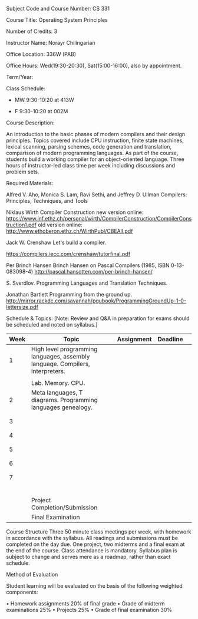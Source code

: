 Subject Code and Course Number:			CS 331

Course Title:							  Operating System Principles

Number of Credits:				      3

Instructor Name:					    Norayr Chilingarian

Office Location:			  336W (PAB)

Office Hours:					Wed(19:30-20:30), Sat(15:00-16:00), also by appointment.

Term/Year: 

Class Schedule:				

* MW 9:30-10:20 at 413W

* F 9:30-10:20 at 002M


Course Description:  

An introduction to the basic phases of modern compilers and their design principles. Topics covered include CPU instruction, finite state machines, lexical scanning, parsing schemes, code generation and translation, comparison of modern programming languages. As part of the course, students build a working compiler for an object-oriented language. Three hours of instructor-led class time per week including discussions and problem sets.

Required Materials: 

Alfred V. Aho, Monica S. Lam, Ravi Sethi, and Jeffrey D. Ullman
Compilers: Principles, Techniques, and Tools

Niklaus Wirth
Compiler Construction
new version online:
https://www.inf.ethz.ch/personal/wirth/CompilerConstruction/CompilerConstruction1.pdf
old version online:
http://www.ethoberon.ethz.ch/WirthPubl/CBEAll.pdf

Jack W. Crenshaw
Let's build a compiler.

https://compilers.iecc.com/crenshaw/tutorfinal.pdf

Per Brinch Hansen
Brinch Hansen on Pascal Compilers (1985, ISBN 0-13-083098-4)
http://pascal.hansotten.com/per-brinch-hansen/

S. Sverdlov.
Programming Languages and Translation Techniques.

Jonathan Bartlett
Programming from the ground up.
http://mirror.rackdc.com/savannah/pgubook/ProgrammingGroundUp-1-0-lettersize.pdf

Schedule & Topics: [Note:  Review and Q&A in preparation for exams should be scheduled and noted on syllabus.]



| Week 	| Topic                                                                                                                               	| Assignment                                                                                               	| Deadline 	|   	|
|------	|-------------------------------------------------------------------------------------------------------------------------------------	|----------------------------------------------------------------------------------------------------------	|----------	|---	|
| 1    	| High level programming languages, assembly language. Compilers, interpreters.     | | |                                                                               |
|      	|                                                                                 	|	|	|                                                                               |
|      	| Lab. Memory. CPU.                                                                 |	|	|                                                                               |
| 2    	| Meta languages, T diagrams. Programming languages genealogy.                      | |	|                                                                               |
|      	|                                                                                   | | |                                                                               |
|      	|                                                                                   | | |                                                                               |
| 3    	|                                                                                   | | |                                                                               |
|      	|                                                                                   | | |                                                                               |
|      	|                                                                                   | | |                                                                               |
| 4    	|                                                                                   | | |                                                                               |
|      	|                                                                                   | | |                                                                               |
|      	|                                                                                   | | |                                                                               |
| 5    	|                                                                                   | | |                                                                               |
|      	|                                                                                   | | |                                                                               |
|      	|                                                                                   | | |                                                                               |
| 6    	|                                                                                   | | |                                                                               |
|      	|                                                                                   | | |                                                                               |
|      	|                                                                                   | | |                                                                               |
| 7    	|                                                                                   | | |                                                                               |
|      	|                                                                                   | | |                                                                               |
|      	|                                                                                   | | |                                                                               |
|      	|                                                                                   | | |                                                                               |
|      	|                                                                                   | | |                                                                               |
|      	|                                                                                   | | |                                                                               |
|      	|                                                                                   | | |                                                                               |
|      	| Project Completion/Submission                                                                                                       	|                                                                                                          	|          	|   	|
|      	| Final Examination                                                                                                                   	|                                                                                                          	|          	|   	|


Course Structure 
Three 50 minute class meetings per week, with homework in accordance with the syllabus. All readings and submissions must be completed on the day due. One project, two midterms and a final exam at the end of the course. Class attendance is mandatory.
Syllabus plan is subject to change and serves mere as a roadmap, rather than exact schedule.

Method of Evaluation 

Student learning will be evaluated on the basis of the following weighted components: 

• Homework assignments        20% of final grade 
• Grade of midterm examinations    25% 
• Projects                25% 
• Grade of final examination        30% 


